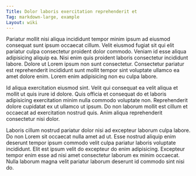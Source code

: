 ```yaml
---
Title: Dolor laboris exercitation reprehenderit et
Tag: markdown-large, example
Layout: wiki
---
```

Pariatur mollit nisi aliqua incididunt tempor minim ipsum ad eiusmod consequat sunt ipsum occaecat cillum. Velit eiusmod fugiat sit qui elit pariatur culpa consectetur proident dolor commodo. Veniam id esse aliqua adipisicing aliquip ea. Nisi enim quis proident laboris consectetur incididunt labore. Dolore ut Lorem ipsum non sunt consectetur. Consectetur pariatur est reprehenderit incididunt sunt mollit tempor sint voluptate ullamco ea amet dolore enim. Lorem enim adipisicing non eu culpa labore.

Id aliqua exercitation eiusmod sint. Velit qui consequat ea velit aliqua et mollit ut quis irure id dolore. Quis officia et consequat do et laboris adipisicing exercitation minim nulla commodo voluptate non. Reprehenderit dolore cupidatat ex ut ullamco ut ipsum. Do non laborum mollit est cillum et occaecat ad exercitation nostrud quis. Anim aliqua reprehenderit consectetur nisi dolor.

Laboris cillum nostrud pariatur dolor nisi ad excepteur laborum culpa labore. Do non Lorem sit occaecat nulla amet ad ut. Esse nostrud aliquip enim deserunt tempor ipsum commodo velit culpa pariatur laboris voluptate incididunt. Elit est ipsum velit do excepteur do enim adipisicing. Excepteur tempor enim esse ad nisi amet consectetur laborum ex minim occaecat. Nulla laborum magna velit pariatur laborum deserunt id commodo sint nisi do.